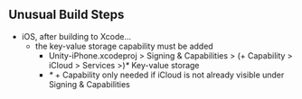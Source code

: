 ## Unusual Build Steps

- iOS, after building to Xcode...
    - the key-value storage capability must be added
        - Unity-iPhone.xcodeproj > Signing & Capabilities > (+ Capability > iCloud > Services >)_*_ Key-value storage
        - _*_ + Capability only needed if iCloud is not already visible under Signing & Capabilities
